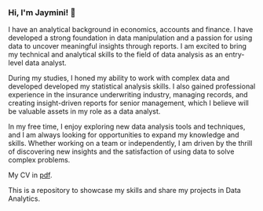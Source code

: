 ### Hi, I'm Jaymini! 👋

I have an analytical background in economics, accounts and finance. I have developed a strong foundation in data manipulation and a passion for using data to uncover meaningful insights through reports. I am excited to bring my technical and analytical skills to the field of data analysis as an entry-level data analyst.

During my studies, I honed my ability to work with complex data and developed developed my statistical analysis skills. I also gained professional experience in the insurance underwriting industry, managing records, and creating insight-driven reports for senior management, which I believe will be valuable assets in my role as a data analyst.

In my free time, I enjoy exploring new data analysis tools and techniques, and I am always looking for opportunities to expand my knowledge and skills. Whether working on a team or independently, I am driven by the thrill of discovering new insights and the satisfaction of using data to solve complex problems.

My CV in [pdf]().

This is a repository to showcase my skills and share my projects in Data Analytics.
